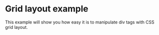 # Grid layout example
 This example will show you how easy it is to manipulate div tags with CSS grid layout.
